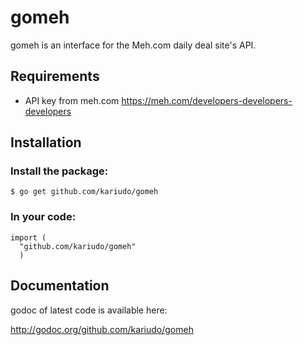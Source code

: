 # gomeh #
gomeh is an interface for the Meh.com daily deal site's API.

## Requirements

- API key from meh.com https://meh.com/developers-developers-developers

## Installation ##

### Install the package:
    $ go get github.com/kariudo/gomeh

### In your code:

    import (
      "github.com/kariudo/gomeh"
      )

## Documentation ##

godoc of latest code is available here:

http://godoc.org/github.com/kariudo/gomeh
